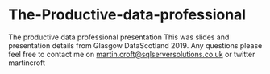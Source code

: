 # The-Productive-data-professional
The productive data professional presentation
This was slides and presentation details from Glasgow DataScotland 2019. 
Any questions please feel free to contact me on martin.croft@sqlserversolutions.co.uk or twitter martincroft
